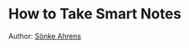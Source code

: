 # How to Take Smart Notes

Author: [Sönke Ahrens](https://www.goodreads.com/author/show/14876464.S_nke_Ahrens)
